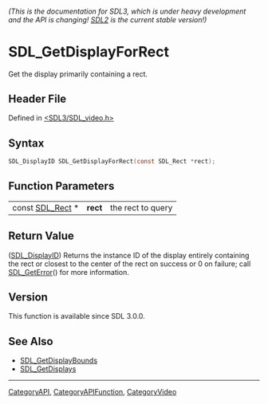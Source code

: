 ###### (This is the documentation for SDL3, which is under heavy development and the API is changing! [SDL2](https://wiki.libsdl.org/SDL2/) is the current stable version!)
# SDL_GetDisplayForRect

Get the display primarily containing a rect.

## Header File

Defined in [<SDL3/SDL_video.h>](https://github.com/libsdl-org/SDL/blob/main/include/SDL3/SDL_video.h)

## Syntax

```c
SDL_DisplayID SDL_GetDisplayForRect(const SDL_Rect *rect);
```

## Function Parameters

|                              |          |                   |
| ---------------------------- | -------- | ----------------- |
| const [SDL_Rect](SDL_Rect) * | **rect** | the rect to query |

## Return Value

([SDL_DisplayID](SDL_DisplayID)) Returns the instance ID of the display
entirely containing the rect or closest to the center of the rect on
success or 0 on failure; call [SDL_GetError](SDL_GetError)() for more
information.

## Version

This function is available since SDL 3.0.0.

## See Also

- [SDL_GetDisplayBounds](SDL_GetDisplayBounds)
- [SDL_GetDisplays](SDL_GetDisplays)

----
[CategoryAPI](CategoryAPI), [CategoryAPIFunction](CategoryAPIFunction), [CategoryVideo](CategoryVideo)

